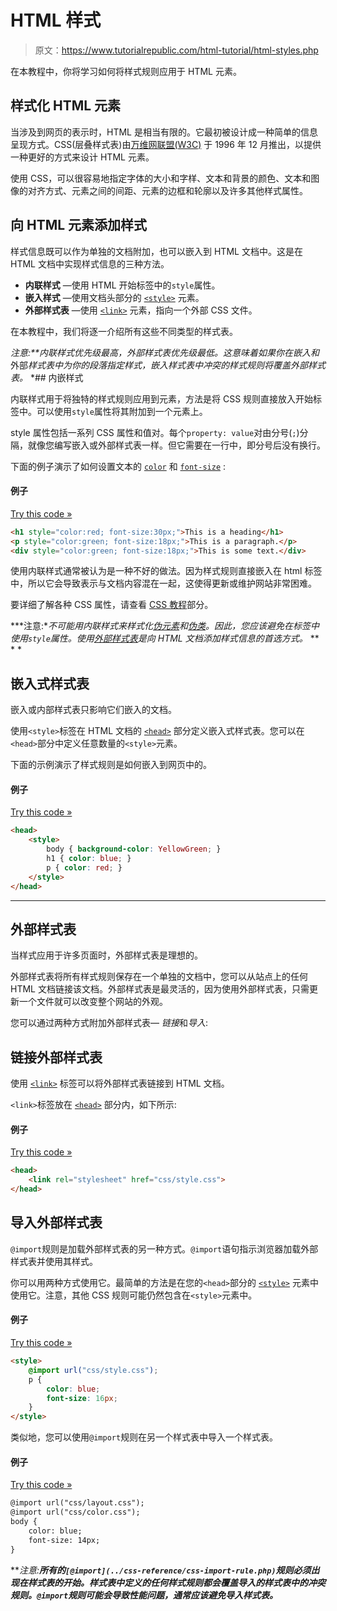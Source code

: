 # HTML 样式

> 原文：<https://www.tutorialrepublic.com/html-tutorial/html-styles.php>

在本教程中，你将学习如何将样式规则应用于 HTML 元素。

## 样式化 HTML 元素

当涉及到网页的表示时，HTML 是相当有限的。它最初被设计成一种简单的信息呈现方式。CSS(层叠样式表)由[万维网联盟(W3C)](https://en.wikipedia.org/wiki/World_Wide_Web_Consortium) 于 1996 年 12 月推出，以提供一种更好的方式来设计 HTML 元素。

使用 CSS，可以很容易地指定字体的大小和字样、文本和背景的颜色、文本和图像的对齐方式、元素之间的间距、元素的边框和轮廓以及许多其他样式属性。

## 向 HTML 元素添加样式

样式信息既可以作为单独的文档附加，也可以嵌入到 HTML 文档中。这是在 HTML 文档中实现样式信息的三种方法。

*   **内联样式** —使用 HTML 开始标签中的`style`属性。
*   **嵌入样式** —使用文档头部分的 [`<style>`](../html-reference/html-style-tag.php) 元素。
*   **外部样式表** —使用 [`<link>`](../html-reference/html-link-tag.php) 元素，指向一个外部 CSS 文件。

在本教程中，我们将逐一介绍所有这些不同类型的样式表。

 ***注意:**内联样式优先级最高，外部样式表优先级最低。这意味着如果你在*嵌入*和*外部*样式表中为你的段落指定样式，嵌入样式表中冲突的样式规则将覆盖外部样式表。*  *## 内嵌样式

内联样式用于将独特的样式规则应用到元素，方法是将 CSS 规则直接放入开始标签中。可以使用`style`属性将其附加到一个元素上。

style 属性包括一系列 CSS 属性和值对。每个`property: value`对由分号(`;`)分隔，就像您编写嵌入或外部样式表一样。但它需要在一行中，即分号后没有换行。

下面的例子演示了如何设置文本的 [`color`](../css-reference/css-color-property.php) 和 [`font-size`](../css-reference/css-font-size-property.php) :

#### 例子

[Try this code »](../codelab.php?topic=html&file=inline-styles "Try this code using online Editor")

```html
<h1 style="color:red; font-size:30px;">This is a heading</h1>
<p style="color:green; font-size:18px;">This is a paragraph.</p>
<div style="color:green; font-size:18px;">This is some text.</div>
```

使用内联样式通常被认为是一种不好的做法。因为样式规则直接嵌入在 html 标签中，所以它会导致表示与文档内容混在一起，这使得更新或维护网站非常困难。

要详细了解各种 CSS 属性，请查看 [CSS 教程](/css-tutorial/)部分。

 ***注意:**不可能用内联样式来样式化[伪元素](../css-tutorial/css-pseudo-elements.php)和[伪类](../css-tutorial/css-pseudo-classes.php)。因此，您应该避免在标签中使用`style`属性。使用[外部样式表](#external-style-sheet)是向 HTML 文档添加样式信息的首选方式。*  ** * *

## 嵌入式样式表

嵌入或内部样式表只影响它们嵌入的文档。

使用`<style>`标签在 HTML 文档的 [`<head>`](../html-tutorial/html-head.php) 部分定义嵌入式样式表。您可以在`<head>`部分中定义任意数量的`<style>`元素。

下面的示例演示了样式规则是如何嵌入到网页中的。

#### 例子

[Try this code »](../codelab.php?topic=html&file=embedded-style-sheet "Try this code using online Editor")

```html
<head>
    <style>
        body { background-color: YellowGreen; }
		h1 { color: blue; }
        p { color: red; }
    </style>
</head>
```

* * *

## 外部样式表

当样式应用于许多页面时，外部样式表是理想的。

外部样式表将所有样式规则保存在一个单独的文档中，您可以从站点上的任何 HTML 文档链接该文档。外部样式表是最灵活的，因为使用外部样式表，只需更新一个文件就可以改变整个网站的外观。

您可以通过两种方式附加外部样式表— *链接*和*导入*:

## 链接外部样式表

使用 [`<link>`](../html-reference/html-link-tag.php) 标签可以将外部样式表链接到 HTML 文档。

`<link>`标签放在 [`<head>`](../html-reference/html-head-tag.php) 部分内，如下所示:

#### 例子

[Try this code »](../codelab.php?topic=html&file=linking-external-style-sheet "Try this code using online Editor")

```html
<head>
    <link rel="stylesheet" href="css/style.css">
</head>
```

## 导入外部样式表

`@import`规则是加载外部样式表的另一种方式。`@import`语句指示浏览器加载外部样式表并使用其样式。

你可以用两种方式使用它。最简单的方法是在您的`<head>`部分的 [`<style>`](../html-reference/html-style-tag.php) 元素中使用它。注意，其他 CSS 规则可能仍然包含在`<style>`元素中。

#### 例子

[Try this code »](../codelab.php?topic=html&file=importing-external-style-sheet "Try this code using online Editor")

```html
<style>
    @import url("css/style.css");
    p {
        color: blue;
        font-size: 16px;
    }
</style>
```

类似地，您可以使用`@import`规则在另一个样式表中导入一个样式表。

#### 例子

[Try this code »](../codelab.php?topic=html&file=css-import-rule "Try this code using online Editor")

```html
@import url("css/layout.css");
@import url("css/color.css");
body {
    color: blue;
    font-size: 14px;
}
```

 ***注意:**所有的`[@import](../css-reference/css-import-rule.php)`规则必须出现在样式表的开始。样式表中定义的任何样式规则都会覆盖导入的样式表中的冲突规则。`@import`规则可能会导致性能问题，通常应该避免导入样式表。***